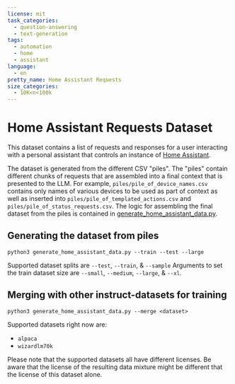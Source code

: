 ```yaml
---
license: mit
task_categories:
  - question-answering
  - text-generation
tags:
  - automation
  - home
  - assistant
language:
  - en
pretty_name: Home Assistant Requests
size_categories:
  - 10K<n<100k
---
```


# Home Assistant Requests Dataset

This dataset contains a list of requests and responses for a user interacting with a personal assistant that controls an instance of [Home Assistant](https://www.home-assistant.io/).

The dataset is generated from the different CSV "piles". The "piles" contain different chunks of requests that are assembled into a final context that is presented to the LLM. For example, `piles/pile_of_device_names.csv` contains only names of various devices to be used as part of context as well as inserted into `piles/pile_of_templated_actions.csv` and `piles/pile_of_status_requests.csv`. The logic for assembling the final dataset from the piles is contained in [generate_home_assistant_data.py](./generate_home_assistant_data.py).

## Generating the dataset from piles

`python3 generate_home_assistant_data.py --train --test --large`

Supported dataset splits are `--test`, `--train`, & `--sample`
Arguments to set the train dataset size are `--small`, `--medium`, `--large`, & `--xl`.

## Merging with other instruct-datasets for training

`python3 generate_home_assistant_data.py --merge <dataset>`

Supported datasets right now are: 
- `alpaca`
- `wizardlm70k`

Please note that the supported datasets all have different licenses. Be aware that the license of the resulting data mixture might be different that the license of this dataset alone.